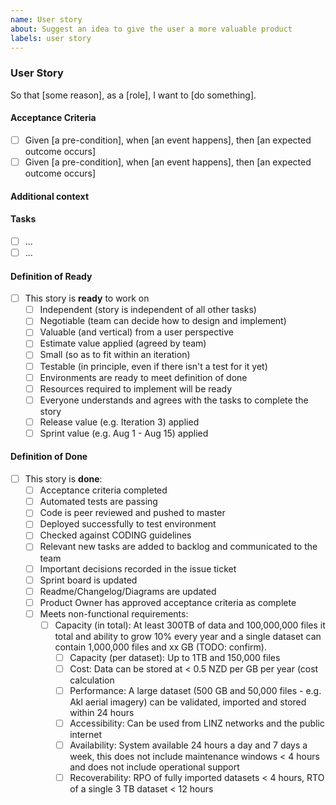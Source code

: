 ```yaml
---
name: User story
about: Suggest an idea to give the user a more valuable product
labels: user story
---
```


### User Story

<!-- A user story to describe why a user wants to do something, who the user is and what they want to do -->

So that [some reason], as a [role], I want to [do something].

<!-- optional: Instead of [existing behaviour] -->

#### Acceptance Criteria

<!-- Required artifacts to accept this feature as completed. -->

- [ ] Given [a pre-condition], when [an event happens], then [an expected outcome occurs]
- [ ] Given [a pre-condition], when [an event happens], then [an expected outcome occurs]

#### Additional context

<!-- Add any other context or mocked CLI commands or screenshots about the feature request here.-->

#### Tasks

<!-- Tasks needed to complete this enabler -->

- [ ] ...
- [ ] ...

#### Definition of Ready

- [ ] This story is **ready** to work on
  - [ ] Independent (story is independent of all other tasks)
  - [ ] Negotiable (team can decide how to design and implement)
  - [ ] Valuable (and vertical) from a user perspective
  - [ ] Estimate value applied (agreed by team)
  - [ ] Small (so as to fit within an iteration)
  - [ ] Testable (in principle, even if there isn't a test for it yet)
  - [ ] Environments are ready to meet definition of done
  - [ ] Resources required to implement will be ready
  - [ ] Everyone understands and agrees with the tasks to complete the story
  - [ ] Release value (e.g. Iteration 3) applied
  - [ ] Sprint value (e.g. Aug 1 - Aug 15) applied

#### Definition of Done

- [ ] This story is **done**:
  - [ ] Acceptance criteria completed
  - [ ] Automated tests are passing
  - [ ] Code is peer reviewed and pushed to master
  - [ ] Deployed successfully to test environment
  - [ ] Checked against CODING guidelines
  - [ ] Relevant new tasks are added to backlog and communicated to the team
  - [ ] Important decisions recorded in the issue ticket
  - [ ] Sprint board is updated
  - [ ] Readme/Changelog/Diagrams are updated
  - [ ] Product Owner has approved acceptance criteria as complete
  - [ ] Meets non-functional requirements:
    - [ ] Capacity (in total): At least 300TB of data and 100,000,000 files it total and ability to
          grow 10% every year and a single dataset can contain 1,000,000 files and xx GB (TODO:
          confirm).
      - [ ] Capacity (per dataset): Up to 1TB and 150,000 files
      - [ ] Cost: Data can be stored at < 0.5 NZD per GB per year (cost calculation
      - [ ] Performance: A large dataset (500 GB and 50,000 files - e.g. Akl aerial imagery) can be
            validated, imported and stored within 24 hours
      - [ ] Accessibility: Can be used from LINZ networks and the public internet
      - [ ] Availability: System available 24 hours a day and 7 days a week, this does not include
            maintenance windows < 4 hours and does not include operational support
      - [ ] Recoverability: RPO of fully imported datasets < 4 hours, RTO of a single 3 TB dataset <
            12 hours
